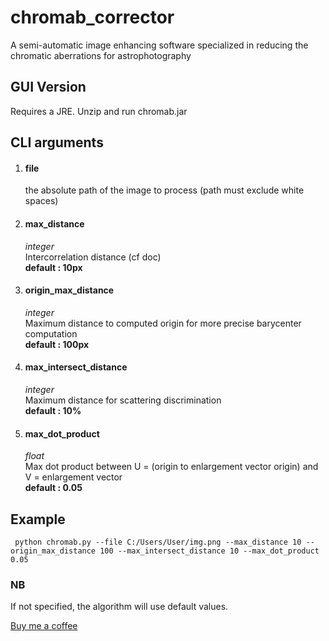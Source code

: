 # chromab_corrector
A semi-automatic image enhancing software specialized in reducing the chromatic aberrations for astrophotography
<h2>GUI Version</h2>
Requires a JRE. Unzip and run chromab.jar
<h2>CLI arguments</h2>
<ol>
<li><h4>file</h4>
the absolute path of the image to process (path must exclude white spaces)
</li>
<li><h4>max_distance</h4>
<i>integer</i><br/>
Intercorrelation distance (cf doc) <br/>
<strong>default : 10px</strong>
</li>
<li><h4>origin_max_distance</h4>
<i>integer</i><br/>
Maximum distance to computed origin for more precise barycenter computation<br/>
<strong>default : 100px</strong></li>
<li><h4>max_intersect_distance</h4>
<i>integer</i><br/>
Maximum distance for scattering discrimination<br/>
<strong>default : 10% </strong></li>
<li><h4>max_dot_product</h4>
<i>float</i><br/>
Max dot product between U = (origin to enlargement vector origin) and V = enlargement vector<br/>
<strong>default : 0.05 </strong></li>
</ol>

<h2>Example</h2>
<code> python chromab.py --file C:/Users/User/img.png --max_distance 10 --origin_max_distance 100 --max_intersect_distance 10 --max_dot_product 0.05</code>

<h3>NB</h3>
If not specified, the algorithm will use default values.

[Buy me a coffee](https://www.buymeacoffee.com/asnarok)
